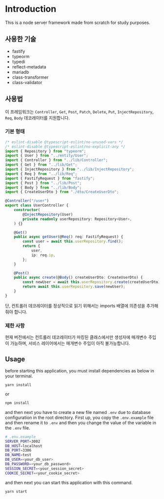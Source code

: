 # Introduction

This is a node server framework made from scratch for study purposes.

## 사용한 기술

-   fastify
-   typeorm
-   typedi
-   reflect-metadata
-   mariadb
-   class-transformer
-   class-validator

## 사용법

이 프레임워크는 `Controller`, `Get`, `Post`, `Patch`, `Delete`, `Put`, `InjectRepository`, `Req`, `Body` 데코레이터를 지원합니다.

### 기본 형태

```ts
/* eslint-disable @typescript-eslint/no-unused-vars */
/* eslint-disable @typescript-eslint/no-explicit-any */
import { Repository } from "typeorm";
import { User } from "../entity/User";
import { Controller } from "../lib/Controller";
import { Get } from "../lib/Get";
import { InjectRepository } from "../lib/InjectRepository";
import { Req } from "../lib/Req";
import { FastifyRequest } from "fastify";
import { Post } from "../lib/Post";
import { Body } from "../lib/Body";
import { CreateUserDto } from "./dto/CreateUserDto";

@Controller("/user")
export class UserController {
    constructor(
        @InjectRepository(User)
        private readonly userRepository: Repository<User>,
    ) {}

    @Get()
    public async getUser(@Req() req: FastifyRequest) {
        const user = await this.userRepository.find();
        return {
            user,
            ip: req.ip,
        };
    }

    @Post()
    public async create(@Body() createUserDto: CreateUserDto) {
        const newUser = await this.userRepository.create(createUserDto);
        return await this.userRepository.save(newUser);
    }
}
```

단, 컨트롤러 데코레이터를 정상적으로 읽기 위해서는 imports 배열에 의존성을 추가해줘야 합니다.

### 제한 사항

현재 버전에서는 컨트롤러 데코레이터가 마킹된 클래스에서만 생성자에 매개변수 주입이 가능하며, 서비스 레이어에서는 매개변수 주입이 아직 불가능합니다.

## Usage

before starting this application, you must install dependencies as below in your terminal.

```
yarn install
```

or

```bash
npm install
```

and then next you have to create a new file named `.env` due to database configuration in the root directory. First up, you copy the `.env.example` file and then rename it to `.env` and then you change the value of the variable in the `.env` file.

```bash
# .env.example
SERVER_PORT=3002
DB_HOST=localhost
DB_PORT=3306
DB_NAME=test
DB_USER=<your_db_user>
DB_PASSWORD=<your_db_password>
SESSION_SECRET=<your_session_secret>
COOKIE_SECRET=<your_cookie_secret>
```

and then next you can start this application with this command.

```bash
yarn start
```

